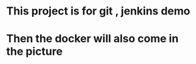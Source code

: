 <h1>This project is for git , jenkins demo</h1>
<h1>Then the docker will also come in the picture</h1>
